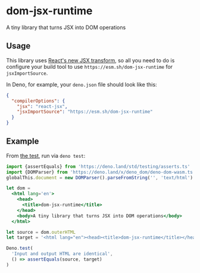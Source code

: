 # dom-jsx-runtime

A tiny library that turns JSX into DOM operations

## Usage

This library uses [React's new JSX transform](https://reactjs.org/blog/2020/09/22/introducing-the-new-jsx-transform.html), so all you need to do is configure your build tool to use `https://esm.sh/dom-jsx-runtime` for `jsxImportSource`.

In Deno, for example, your `deno.json` file should look like this:

```json
{
  "compilerOptions": {
    "jsx": "react-jsx",
    "jsxImportSource": "https://esm.sh/dom-jsx-runtime"
  }
}
```

## Example

From [the test](./test.jsx), run via `deno test`:

```jsx
import {assertEquals} from 'https://deno.land/std/testing/asserts.ts'
import {DOMParser} from 'https://deno.land/x/deno_dom/deno-dom-wasm.ts'
globalThis.document = new DOMParser().parseFromString('', 'text/html')

let dom =
  <html lang='en'>
    <head>
      <title>dom-jsx-runtime</title>
    </head>
    <body>A tiny library that turns JSX into DOM operations</body>
  </html>

let source = dom.outerHTML
let target = '<html lang="en"><head><title>dom-jsx-runtime</title></head><body>A tiny library that turns JSX into DOM operations</body></html>'

Deno.test(
  'Input and output HTML are identical',
  () => assertEquals(source, target)
)
```

